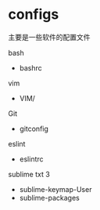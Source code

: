 # configs
主要是一些软件的配置文件

bash

+ bashrc

vim

+ VIM/

Git

+ gitconfig

eslint 

+ eslintrc

sublime txt 3
    
+ sublime-keymap-User
+ sublime-packages
